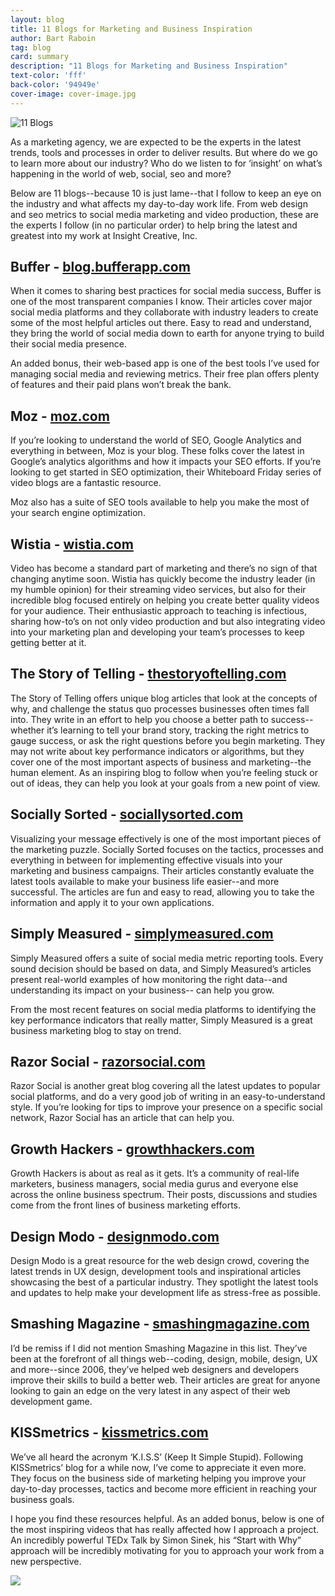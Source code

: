 ```yaml
---
layout: blog
title: 11 Blogs for Marketing and Business Inspiration
author: Bart Raboin
tag: blog
card: summary
description: "11 Blogs for Marketing and Business Inspiration"
text-color: 'fff'
back-color: '94949e'
cover-image: cover-image.jpg
---
```

![11 Blogs](/img/11-blogs-post-image.jpg)

As a marketing agency, we are expected to be the experts in the latest trends, tools and processes in order to deliver results. But where do we go to learn more about our industry? Who do we listen to for ‘insight’ on what’s happening in the world of web, social, seo and more?

Below are 11 blogs--because 10 is just lame--that I follow to keep an eye on the industry and what affects my day-to-day work life. From web design and seo metrics to social media marketing and video production, these are the experts I follow (in no particular order) to help bring the latest and greatest into my work at Insight Creative, Inc.

Buffer - [blog.bufferapp.com](https://blog.bufferapp.com)
-----------------------------------
When it comes to sharing best practices for social media success, Buffer is one of the most transparent companies I know. Their articles cover major social media platforms and they collaborate with industry leaders to create some of the most helpful articles out there. Easy to read and understand, they bring the world of social media down to earth for anyone trying to build their social media presence.

An added bonus, their web-based app is one of the best tools I’ve used for managing social media and reviewing metrics. Their free plan offers plenty of features and their paid plans won’t break the bank.

Moz - [moz.com](https://moz.com/blog)
--------------------------
If you’re looking to understand the world of SEO, Google Analytics and everything in between, Moz is your blog. These folks cover the latest in Google’s analytics algorithms and how it impacts your SEO efforts. If you’re looking to get started in SEO optimization, their Whiteboard Friday series of video blogs are a fantastic resource.

Moz also has a suite of SEO tools available to help you make the most of your search engine optimization.

Wistia - [wistia.com](https://wistia.com/blog)
--------------------------------
Video has become a standard part of marketing and there’s no sign of that changing anytime soon. Wistia has quickly become the industry leader (in my humble opinion) for their streaming video services, but also for their incredible blog focused entirely on helping you create better quality videos for your audience. Their enthusiastic approach to teaching is infectious, sharing how-to’s on not only video production and but also integrating video into your marketing plan and developing your team’s processes to keep getting better at it.

The Story of Telling - [thestoryoftelling.com](http://thestoryoftelling.com/blog)
--------------------------------------------------------
The Story of Telling offers unique blog articles that look at the concepts of why, and challenge the status quo processes businesses often times fall into. They write in an effort to help you choose a better path to success--whether it’s learning to tell your brand story, tracking the right metrics to gauge success, or ask the right questions before you begin marketing. They may not write about key performance indicators or algorithms, but they cover one of the most important aspects of business and marketing--the human element. As an inspiring blog to follow when you’re feeling stuck or out of ideas, they can help you look at your goals from a new point of view.

Socially Sorted - [sociallysorted.com](http://sociallysorted.com.au/blog/)
----------------------------------------------------
Visualizing your message effectively is one of the most important pieces of the marketing puzzle. Socially Sorted focuses on the tactics, processes and everything in between for implementing effective visuals into your marketing and business campaigns. Their articles constantly evaluate the latest tools available to make your business life easier--and more successful. The articles are fun and easy to read, allowing you to take the information and apply it to your own applications.

Simply Measured - [simplymeasured.com](http://simplymeasured.com/blog/)
-------------------------------------------------
Simply Measured offers a suite of social media metric reporting tools. Every sound decision should be based on data, and Simply Measured’s articles present real-world examples of how monitoring the right data--and understanding its impact on your business-- can help you grow.

From the most recent features on social media platforms to identifying the key performance indicators that really matter, Simply Measured is a great business marketing blog to stay on trend.

Razor Social - [razorsocial.com](http://www.razorsocial.com/blog/)
-----------------------------------------------
Razor Social is another great blog covering all the latest updates to popular social platforms, and do a very good job of writing in an easy-to-understand style. If you’re looking for tips to improve your presence on a specific social network, Razor Social has an article that can help you.

Growth Hackers - [growthhackers.com](https://growthhackers.com/)
-------------------------------------------
Growth Hackers is about as real as it gets. It’s a community of real-life marketers, business managers, social media gurus and everyone else across the online business spectrum. Their posts, discussions and studies come from the front lines of business marketing efforts.  

Design Modo - [designmodo.com](http://designmodo.com/)
------------------------------------
Design Modo is a great resource for the web design crowd, covering the latest trends in UX design, development tools and inspirational articles showcasing the best of a particular industry. They spotlight the latest tools and updates to help make your development life as stress-free as possible.

Smashing Magazine - [smashingmagazine.com](https://www.smashingmagazine.com/)
-----------------------------------------------------
I’d be remiss if I did not mention Smashing Magazine in this list. They’ve been at the forefront of all things web--coding, design, mobile, design, UX and more--since 2006, they’ve helped web designers and developers improve their skills to build a better web. Their articles are great for anyone looking to gain an edge on the very latest in any aspect of their web development game.

KISSmetrics - [kissmetrics.com](https://blog.kissmetrics.com)
------------------------------------------
We’ve all heard the acronym ‘K.I.S.S’ (Keep It Simple Stupid). Following KISSmetrics’ blog for a while now, I’ve come to appreciate it even more. They focus on the business side of marketing helping you improve your day-to-day processes, tactics and become more efficient in reaching your business goals.

I hope you find these resources helpful. As an added bonus, below is one of the most inspiring videos that has really affected how I approach a project. An incredibly powerful TEDx Talk by Simon Sinek, his “Start with Why” approach will be incredibly motivating for you to approach your work from a new perspective.

<a target="_blank" href="https://www.ted.com/talks/simon_sinek_how_great_leaders_inspire_action"><img src="/img/simon-sinek-ted-talk.jpg"></a>
